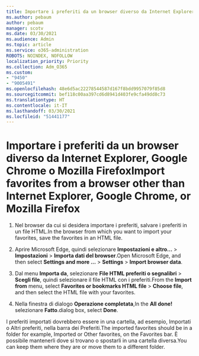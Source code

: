 ```yaml
---
title: Importare i preferiti da un browser diverso da Internet Explorer, Google Chrome o Mozilla Firefox
ms.author: pebaum
author: pebaum
manager: scotv
ms.date: 03/30/2021
ms.audience: Admin
ms.topic: article
ms.service: o365-administration
ROBOTS: NOINDEX, NOFOLLOW
localization_priority: Priority
ms.collection: Adm_O365
ms.custom:
- "9450"
- "9005491"
ms.openlocfilehash: 48e6d5ac22278544587d167f8bdd9957079f85d8
ms.sourcegitcommit: bef118c00aa397cd6d8941d403fe9cfa49dd8c73
ms.translationtype: HT
ms.contentlocale: it-IT
ms.lasthandoff: 03/30/2021
ms.locfileid: "51441177"
---
```

# <a name="import-favorites-from-a-browser-other-than-internet-explorer-google-chrome-or-mozilla-firefox"></a><span data-ttu-id="20c8e-102">Importare i preferiti da un browser diverso da Internet Explorer, Google Chrome o Mozilla Firefox</span><span class="sxs-lookup"><span data-stu-id="20c8e-102">Import favorites from a browser other than Internet Explorer, Google Chrome, or Mozilla Firefox</span></span>

1. <span data-ttu-id="20c8e-103">Nel browser da cui si desidera importare i preferiti, salvare i preferiti in un file HTML.</span><span class="sxs-lookup"><span data-stu-id="20c8e-103">In the browser from which you want to import your favorites, save the favorites in an HTML file.</span></span>

1. <span data-ttu-id="20c8e-104">Aprire Microsoft Edge, quindi selezionare **Impostazioni e altro...** > **Impostazioni** > **Importa dati del browser**.</span><span class="sxs-lookup"><span data-stu-id="20c8e-104">Open Microsoft Edge, and then select **Settings and more ...** > **Settings** > **Import browser data**.</span></span>

1. <span data-ttu-id="20c8e-105">Dal menu **Importa da**, selezionare **File HTML preferiti o segnalibri** > **Scegli file**, quindi selezionare il file HTML con i preferiti.</span><span class="sxs-lookup"><span data-stu-id="20c8e-105">From the **Import from** menu, select **Favorites or bookmarks HTML file** > **Choose file**, and then select the HTML file with your favorites.</span></span>

1. <span data-ttu-id="20c8e-106">Nella finestra di dialogo **Operazione completata**,</span><span class="sxs-lookup"><span data-stu-id="20c8e-106">In the **All done!**</span></span> <span data-ttu-id="20c8e-107">selezionare **Fatto**.</span><span class="sxs-lookup"><span data-stu-id="20c8e-107">dialog box, select **Done**.</span></span>

<span data-ttu-id="20c8e-108">I preferiti importati dovrebbero essere in una cartella, ad esempio, Importati o Altri preferiti, nella barra dei Preferiti.</span><span class="sxs-lookup"><span data-stu-id="20c8e-108">The imported favorites should be in a folder for example, Imported or Other favorites, on the Favorites bar.</span></span> <span data-ttu-id="20c8e-109">È possibile mantenerli dove si trovano o spostarli in una cartella diversa.</span><span class="sxs-lookup"><span data-stu-id="20c8e-109">You can keep them where they are or move them to a different folder.</span></span>